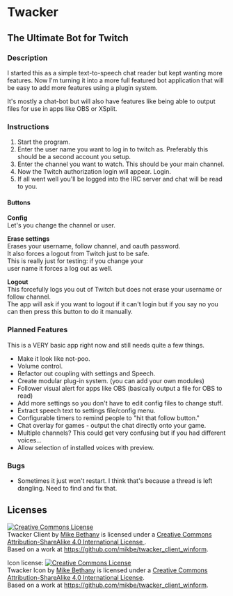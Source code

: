 # Twacker  
## The Ultimate Bot for Twitch

### Description
I started this as a simple text-to-speech chat reader but kept wanting more features. Now I'm turning it into a more full featured bot application that will be easy to add more features using a plugin system.  

It's mostly a chat-bot but will also have features like being able to output files for use in apps like OBS or XSplit.

### Instructions

1. Start the program.
2. Enter the user name you want to log in to twitch as. Preferably this should be a second account you setup.
3. Enter the channel you want to watch. This should be your main channel.
4. Now the Twitch authorization login will appear. Login.
5. If all went well you'll be logged into the IRC server and chat will be read to you.

#### Buttons

**Config**  
Let's you change the channel or user.  

**Erase settings**  
Erases your username, follow channel, and oauth password.  
It also forces a logout from Twitch just to be safe.  
This is really just for testing: if you change your  
user name it forces a log out as well.  

**Logout**  
This forcefully logs you out of Twitch but does not erase your username or follow channel.  
The app will ask if you want to logout if it can't login but if you say no you can then press this button to do it manually.

### Planned Features

This is a VERY basic app right now and still needs quite a few things.  

* Make it look like not-poo.
* Volume control.
* Refactor out coupling with settings and Speech.
* Create modular plug-in system. (you can add your own modules)
* Follower visual alert for apps like OBS (basically output a file for OBS to read)
* Add more settings so you don't have to edit config files to change stuff.
* Extract speech text to settings file/config menu.
* Configurable timers to remind people to "hit that follow button."
* Chat overlay for games - output the chat directly onto your game.
* Multiple channels? This could get very confusing but if you had different voices...
* Allow selection of installed voices with preview.

### Bugs

* Sometimes it just won't restart. I think that's because a thread is left dangling. Need to find and fix that.

## Licenses

<a rel="license" href="http://creativecommons.org/licenses/by-sa/4.0/">
	<img alt="Creative Commons License" style="border-width:0" src="http://i.creativecommons.org/l/by-sa/4.0/88x31.png" />
</a>
<br />
<span xmlns:dct="http://purl.org/dc/terms/" property="dct:title">Twacker Client</span> by 
<a xmlns:cc="http://creativecommons.org/ns#" href="http://mikebethany.com" property="cc:attributionName" rel="cc:attributionURL">Mike Bethany</a>
is licensed under a <a rel="license" href="http://creativecommons.org/licenses/by-sa/4.0/">
Creative Commons Attribution-ShareAlike 4.0 International License
</a>.
<br />
Based on a work at <a xmlns:dct="http://purl.org/dc/terms/" 
href="https://github.com/mikbe/twacker_client_winform" rel="dct:source">
https://github.com/mikbe/twacker_client_winform</a>.

Icon license:
<a rel="license" href="http://creativecommons.org/licenses/by-sa/4.0/"><img alt="Creative Commons License" style="border-width:0" src="http://i.creativecommons.org/l/by-sa/4.0/88x31.png" /></a><br /><span xmlns:dct="http://purl.org/dc/terms/" href="http://purl.org/dc/dcmitype/StillImage" property="dct:title" rel="dct:type">Twacker Icon</span> by <a xmlns:cc="http://creativecommons.org/ns#" href="http://mikebethany.com" property="cc:attributionName" rel="cc:attributionURL">Mike Bethany</a> is licensed under a <a rel="license" href="http://creativecommons.org/licenses/by-sa/4.0/">Creative Commons Attribution-ShareAlike 4.0 International License</a>.<br />Based on a work at <a xmlns:dct="http://purl.org/dc/terms/" href="https://github.com/mikbe/twacker_client_winform" rel="dct:source">https://github.com/mikbe/twacker_client_winform</a>.